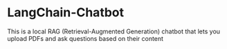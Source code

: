 # LangChain-Chatbot
This is a local RAG (Retrieval-Augmented Generation) chatbot that lets you upload PDFs and ask questions based on their content
